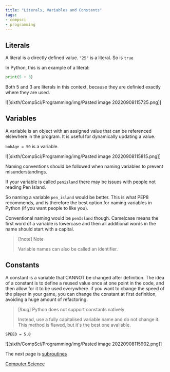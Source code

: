 ```yaml
---
title: "Literals, Variables and Constants"
tags:
- compsci
- programming
---
```


## Literals
A literal is a directly defined value. ``"25"`` is a literal. So is `true`

In Python, this is an example of a literal:

```py
print(5 + 3) 
```

Both 5 and 3 are literals in this context, because they are definied exactly where they are used.

![[sixth/CompSci/Programming/img/Pasted image 20220908115725.png]]

## Variables
A variable is an object with an assigned value that can be referenced elsewhere in the program. It is useful for dynamically updating a value.

`bobAge = 50` is a variable.

![[sixth/CompSci/Programming/img/Pasted image 20220908115815.png]]

Naming conventions should be followed when naming variables to prevent misunderstandings.

If your variable is called `penisland` there may be issues with people not reading Pen Island.

So naming a variable `pen_island` would be better. This is what PEP8 recommends, and is therefore the best option for naming variables in Python (if you want people to like you).

Conventional naming would be `penIsland` though. Camelcase means the first word of a variable is lowercase and then all additional words in the name should start with a capital.

> [!note] Note
>
> Variable names can also be called an identifier.

## Constants
A constant is a variable that CANNOT be changed after definition. The idea of a constant is to define a reused value once at one point in the code, and then allow for it to be used everywhere. if you want to change the speed of the player in your game, you can change the constant at first definition, avoiding a huge amount of refactoring.

> [!bug] Python does not support constants natively
>
> Instead, use a fully capitalised variable name and do not change it. This method is flawed, but it's the best one avaliable.
 

`SPEED = 5.0`

![[sixth/CompSci/Programming/img/Pasted image 20220908115902.png]]

The next page is [subroutines](sixth/CompSci/Programming/Subroutines)


[Computer Science](/ComputerScience)

